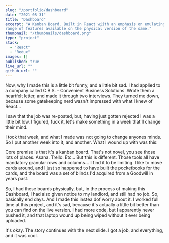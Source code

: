 ```yaml
---
slug: "/portfolio/dashboard"
date: "2021-08-31"
title: "Dashboard"
excerpt: "A Kanban Board. Built in React wiith an emphasis on emulating the full
range of features available on the physical version of the same."
thumbnail: "/thumbnails/dashboard.png"
type: "project"
stack:
  - "React"
  - "Redux"
images: []
published: true
live_url: ""
github_url: ""
---
```


Now, why I made this is a little bit funny, and a little bit sad. I had applied
to a company called C.B.S. - Convenient Business Solutions. Wrote them a
heartfelt letter, and made it through two interviews. They turned me down,
because some gatekeeping nerd wasn't impressed with what I knew of React...

I saw that the job was re-posted, but, having just gotten rejected I was a
little bit low. I figured, fuck it, let's make something in a week that'll
change their mind.

I took that week, and what I made was not going to change anyones minds. So I
put another week into it, and another. What I wound up with was this:

Core premise is that it's a kanban board. That's not novel, you see those lots
of places. Asana. Trello. Etc... But this is different. Those tools all have
mandatory granular rows and columns... I find it to be limiting. I like to move
cards around, and I just so happened to have built the pocketbooks for the
cards, and the board was a set of blinds I'd acquired from a Goodwill in years
past.

So, I had these boards physically, but, in the process of making this Dashboard,
I had also given notice to my landlord, and still had no job. So, basically end
days. And I made this instea dof worry about it. I worked full time at this
project, and it's sad, because it's actually a little bit better than you can
find on the live version. I had more code, but I apparently never pushed it, and
that laptop wound up being wiped without it ever being uploaded.

It's okay. The story continues with the next slide. I got a job, and everything,
and it was cool.
